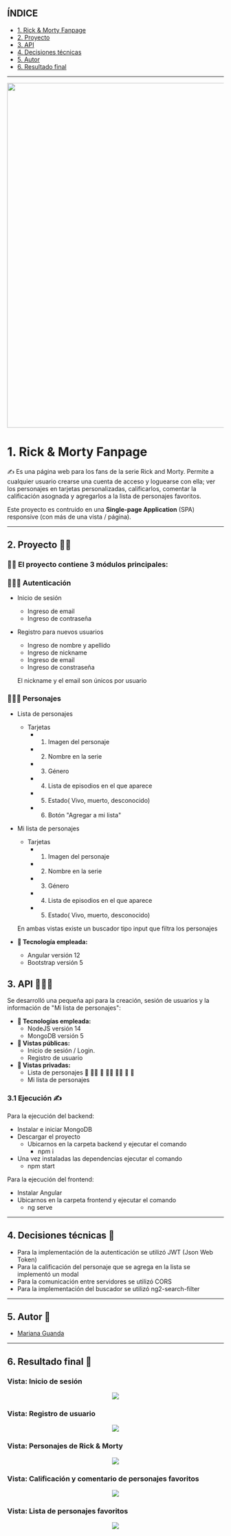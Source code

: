 ## ÍNDICE
* [1. Rick & Morty Fanpage](#1-Rick-&-Morty-Fanpage )
* [2. Proyecto](#2-proyecto)
* [3. API](#3-api)
* [4. Decisiones técnicas](#4-decisiones-tecnicas)
* [5. Autor](#5-autor)
* [6. Resultado final](#6-resultado-final)

***
<img src="/frontend/src/assets/readme.jpeg" width="800">
</div>

# 1. Rick & Morty Fanpage

✍ Es una página web para los fans de la serie Rick and Morty. Permite a cualquier usuario crearse una cuenta de acceso y loguearse con ella; ver los personajes en tarjetas personalizadas, calificarlos, comentar la calificación asognada y agregarlos a la lista de personajes favoritos.

Este proyecto es contruido en una **Single-page Application** (SPA) responsive (con más de una vista / página).

***

## 2. Proyecto ✍🏼

###  🕵🏼 El proyecto contiene 3 módulos principales:

###  🕵🏼‍♀️ Autenticación

  - Inicio de sesión
    - Ingreso de email
    - Ingreso de contraseña
  - Registro para nuevos usuarios
    - Ingreso de nombre y apellido
    - Ingreso de nickname
    - Ingreso de email
    - Ingreso de constraseña

    El nickname y el email son únicos por usuario 

###  🕵🏼‍♀️ Personajes

  - Lista de personajes
    - Tarjetas
        - 1. Imagen del personaje
        - 2. Nombre en la serie
        - 3. Género
        - 4. Lista de episodios en el que aparece
        - 5. Estado( Vivo, muerto, desconocido)
        - 6. Botón "Agregar a mi lista"
  - Mi lista de personajes
    - Tarjetas
        - 1. Imagen del personaje
        - 2. Nombre en la serie
        - 3. Género
        - 4. Lista de episodios en el que aparece
        - 5. Estado( Vivo, muerto, desconocido)

    En ambas vistas existe un buscador tipo input que filtra los personajes

  - **📌 Tecnología empleada:**
    - Angular versión 12
    - Bootstrap versión 5

## 3. API 🕵🏽‍♂️ 
Se desarrolló una pequeña api para la creación, sesión de usuarios y la información de "Mi lista de personajes":
  
  - **📌 Tecnologías empleada:**
    - NodeJS versión 14
    - MongoDB versión 5
  - **📌 Vistas públicas:** 
    - Inicio de sesión / Login.
    - Registro de usuario
  - **📌 Vistas privadas:**
    - Lista de personajes 🧔 👨‍🦱 👴 👩‍🦰 👱‍♂️ 👳 👲
    - Mi lista de personajes


### 3.1 Ejecución ✍

Para la ejecución del backend:

- Instalar e iniciar MongoDB
- Descargar el proyecto
    - Ubicarnos en la carpeta backend y ejecutar el comando
        - npm i
- Una vez instaladas las dependencias ejecutar el comando
    - npm start

Para la ejecución del frontend:

- Instalar Angular
- Ubicarnos en la carpeta frontend y ejecutar el comando
    - ng serve

***
## 4. Decisiones técnicas 📍

- Para la implementación de la autenticación se utilizó JWT (Json Web Token)
- Para la calificación del personaje que se agrega en la lista se implementó un modal
- Para la comunicación entre servidores se utilizó CORS
- Para la implementación del buscador se utilizó ng2-search-filter

***
## 5. Autor 📍
- [Mariana Guanda](https://github.com/marianagdeveloper)

***
## 6. Resultado final 📍

### Vista: Inicio de sesión
<div align="center">
<img src="/frontend/src/assets/login.png">
</div>

### Vista: Registro de usuario
<div align="center">
<img src="/frontend/src/assets/signup.png">
</div>

### Vista: Personajes de Rick & Morty
<div align="center">
<img src="/frontend/src/assets/signup.png">
</div>

### Vista: Calificación y comentario de personajes favoritos
<div align="center">
<img src="/frontend/src/assets/record.png">
</div>

### Vista: Lista de personajes favoritos
<div align="center">
<img src="/frontend/src/assets/favorites.png">
</div>





